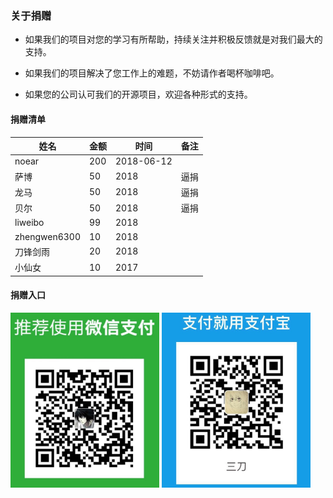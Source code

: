 ### 关于捐赠

- 如果我们的项目对您的学习有所帮助，持续关注并积极反馈就是对我们最大的支持。

- 如果我们的项目解决了您工作上的难题，不妨请作者喝杯咖啡吧。

- 如果您的公司认可我们的开源项目，欢迎各种形式的支持。


#### 捐赠清单

| 姓名 | 金额 | 时间 |备注 |
|---|---|---|---|
|noear|200|2018-06-12||
|萨博|50|2018|逼捐|
|龙马|50|2018|逼捐|
|贝尔|50|2018|逼捐|
|liweibo|99|2018||
|zhengwen6300|10|2018||
|刀锋剑雨|20|2018||
|小仙女|10|2017||

#### 捐赠入口

<img src="images/wx.jpg" width="238" height="280"/>
<img src="images/alipay.jpg" width="238" height="280"/>
